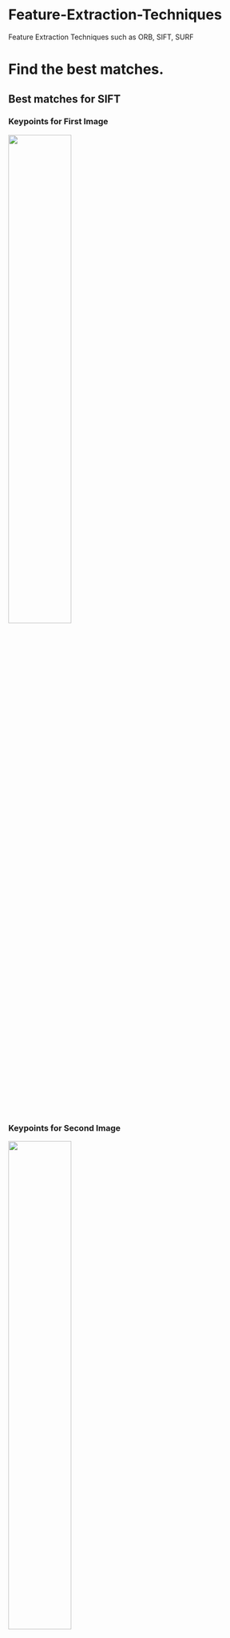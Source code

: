 # Feature-Extraction-Techniques
Feature Extraction Techniques such as ORB, SIFT, SURF

# Find the best matches.
## Best matches for SIFT
### Keypoints for First Image

<img src="https://github.com/onlinEngineer/Feature-Extraction-Techniques/assets/70773825/f953e35b-d609-406c-a8ed-d1daf1c1131a" width="50%" height="50%">

### Keypoints for Second Image

<img src="https://github.com/onlinEngineer/Feature-Extraction-Techniques/assets/70773825/ec4e4fe9-aa8b-46ca-84ea-bb0cdd017066" width="50%" height="50%">

### Keypoint Matches for SIFT

<img src="https://github.com/onlinEngineer/Feature-Extraction-Techniques/assets/70773825/27ce415e-e0f7-4587-b094-af1c0b6d6d7b" width="50%" height="50%">

### Best Matches for SIFT

<img src="https://github.com/onlinEngineer/Feature-Extraction-Techniques/assets/70773825/42cae679-d8f0-444d-8c4e-3acdeeed2e1d" width="50%" height="50%">


## Best matches for SURF
### Keypoints for First Image

<img src="https://github.com/onlinEngineer/Feature-Extraction-Techniques/assets/70773825/19fff1f6-047c-43f2-a199-e5ec9eaae589" width="50%" height="50%">

### Keypoints for Second Image

<img src="https://github.com/onlinEngineer/Feature-Extraction-Techniques/assets/70773825/824b4c9a-80ab-46f7-96ab-0363dda81df5" width="50%" height="50%">


### Keypoint Matches for SURF

<img src="https://github.com/onlinEngineer/Feature-Extraction-Techniques/assets/70773825/b2525f43-2f60-4f61-b7e6-684b0ed5961f" width="50%" height="50%">


### Best Matches for SURF

<img src="https://github.com/onlinEngineer/Feature-Extraction-Techniques/assets/70773825/58a2a9d3-94aa-42ac-bd7e-93f1632129b6" width="50%" height="50%">


## Best matches for ORB
### Keypoints for First Image

<img src="https://github.com/onlinEngineer/Feature-Extraction-Techniques/assets/70773825/fe11fe76-2f09-4f7b-aa66-fa20b02f2806" width="50%" height="50%">


### Keypoints for Second Image

<img src="https://github.com/onlinEngineer/Feature-Extraction-Techniques/assets/70773825/4da57260-32b9-45e3-8955-dde1023d02d4" width="50%" height="50%">



### Keypoint Matches for ORB


<img src="https://github.com/onlinEngineer/Feature-Extraction-Techniques/assets/70773825/1f789290-1fd2-4d82-b27a-e327023028f2" width="50%" height="50%">



### Best Matches for ORB

<img src="https://github.com/onlinEngineer/Feature-Extraction-Techniques/assets/70773825/4bf164ce-5678-48f5-9ff3-63a4f8433860" width="50%" height="50%">


<br>

# The repeatability rates of the feature detectors

| Detector | Repeatability Rates              |
| :-------- | :------- | 
| `SIFT` | 9.61% |
| `SURF` | 8.47% | 
| `ORB` | 10.20% | 

<br>

## Find Homography by Using RANSAC
For each algorithm, we are using cv2.findHomography function to calculate the homography matrix of given image. The function takes at least 3 parameters that are keypoints of two image and the cv2.RANSAC algorithm.
The matrices are close to each other with the given matrix.

<img src="https://github.com/onlinEngineer/Feature-Extraction-Techniques/assets/70773825/d1fc6b07-ca26-487b-a051-715ed2783de9" width="50%" height="50%">

### Wrap Image
We are using cv2.wrapPerspective algorithm to find out the wrapped image. This function takes 3 parameters which are image, homography that we calculate, and width and height of image.

<img src="https://github.com/onlinEngineer/Feature-Extraction-Techniques/assets/70773825/52152fd2-a2aa-4aad-998b-98ebd2d55c29" width="50%" height="50%">


### Stitches Image
We are using cv2.createStitcher class to find out the stitched image. After creating an instance from Stitcher class, we are using stitch method. This method takes two parameters that are images.

<img src="https://github.com/onlinEngineer/Feature-Extraction-Techniques/assets/70773825/96c438c5-7881-4d3a-b9c1-ab470ef27e78" width="50%" height="50%">
